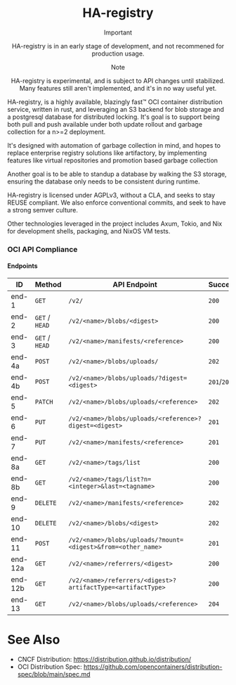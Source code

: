 <!--
SPDX-FileCopyrightText: 2024 Christina Sørensen
SPDX-FileContributor: Christina Sørensen

SPDX-License-Identifier: AGPL-3.0-only
-->

<div align="center">

# HA-registry

> [!IMPORTANT]
> HA-registry is in an early stage of development, and not recommened for
> production usage.

> [!NOTE]
> HA-registry is experimental, and is subject to API changes until stabilized.
> Many features still aren't implemented, and it's in no way useful yet.

</div>

HA-registry, is a highly available, blazingly fast™ OCI container distribution
service, written in rust, and leveraging an S3 backend for blob storage and a
postgresql database for distributed locking. It's goal is to support being both
pull and push available under both update rollout and garbage collection for 
a n>=2 deployment.

It's designed with automation of garbage collection in mind, and hopes to
replace enterprise registry solutions like artifactory, by implementing features
like virtual repositories and promotion based garbage collection

Another goal is to be able to standup a database by walking the S3 storage,
ensuring the database only needs to be consistent during runtime.

HA-registry is licensed under AGPLv3, without a CLA, and seeks to stay REUSE
compliant. We also enforce conventional commits, and seek to have a strong
semver culture.

Other technologies leveraged in the project includes Axum, Tokio, and Nix for
development shells, packaging, and NixOS VM tests.

### OCI API Compliance
#### Endpoints

| ID      | Method         | API Endpoint                                                   | Success     | Failure           | Implemented |
| ------- | -------------- | -------------------------------------------------------------- | ----------- | ----------------- | ----------- |
| end-1   | `GET`          | `/v2/`                                                         | `200`       | `404`/`401`       |             |
| end-2   | `GET` / `HEAD` | `/v2/<name>/blobs/<digest>`                                    | `200`       | `404`             |             |
| end-3   | `GET` / `HEAD` | `/v2/<name>/manifests/<reference>`                             | `200`       | `404`             |             |
| end-4a  | `POST`         | `/v2/<name>/blobs/uploads/`                                    | `202`       | `404`             |             |
| end-4b  | `POST`         | `/v2/<name>/blobs/uploads/?digest=<digest>`                    | `201`/`202` | `404`/`400`       |             |
| end-5   | `PATCH`        | `/v2/<name>/blobs/uploads/<reference>`                         | `202`       | `404`/`416`       |             |
| end-6   | `PUT`          | `/v2/<name>/blobs/uploads/<reference>?digest=<digest>`         | `201`       | `404`/`400`       |             |
| end-7   | `PUT`          | `/v2/<name>/manifests/<reference>`                             | `201`       | `404`             |             |
| end-8a  | `GET`          | `/v2/<name>/tags/list`                                         | `200`       | `404`             |             |
| end-8b  | `GET`          | `/v2/<name>/tags/list?n=<integer>&last=<tagname>`              | `200`       | `404`             |             |
| end-9   | `DELETE`       | `/v2/<name>/manifests/<reference>`                             | `202`       | `404`/`400`/`405` |             |
| end-10  | `DELETE`       | `/v2/<name>/blobs/<digest>`                                    | `202`       | `404`/`405`       |             |
| end-11  | `POST`         | `/v2/<name>/blobs/uploads/?mount=<digest>&from=<other_name>`   | `201`       | `404`             |             |
| end-12a | `GET`          | `/v2/<name>/referrers/<digest>`                                | `200`       | `404`/`400`       |             |
| end-12b | `GET`          | `/v2/<name>/referrers/<digest>?artifactType=<artifactType>`    | `200`       | `404`/`400`       |             |
| end-13  | `GET`          | `/v2/<name>/blobs/uploads/<reference>`                         | `204`       | `404`             |             |

# See Also
- CNCF Distribution: https://distribution.github.io/distribution/
- OCI Distribution Spec: https://github.com/opencontainers/distribution-spec/blob/main/spec.md
